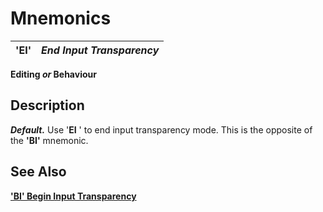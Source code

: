 # Mnemonics

**'EI'** |  **_End Input Transparency_**  
---|---  
  
**Editing _or_ Behaviour**

##  Description

**_Default._** Use '**EI** ' to end input transparency mode. This is the opposite of the **'BI'** mnemonic.

## See Also

**['BI' Begin Input Transparency](bi.md)**
